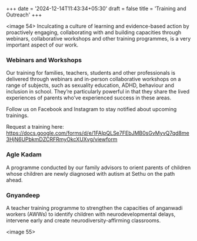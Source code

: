 +++
date = '2024-12-14T11:43:34+05:30'
draft = false
title = 'Training and Outreach'
+++

<image 54>
Inculcating a culture of learning and evidence-based action by proactively engaging, collaborating with and building capacities through webinars, collaborative workshops and other training programmes, is a very important aspect of our work.

### Webinars and Workshops

Our training for families, teachers, students and other professionals is delivered through webinars and in-person collaborative workshops on a range of subjects, such as sexuality education, ADHD, behaviour and inclusion in school. They’re particularly powerful in that they share the lived experiences of parents who’ve experienced success in these areas.

Follow us on Facebook and Instagram to stay notified about upcoming trainings.

Request a training here: https://docs.google.com/forms/d/e/1FAIpQLSe7FEbJMB0sGvMyvQ7qd8me3HjN6UPbkmDZCRFRmyOkcXUXvg/viewform

### Agle Kadam

A programme conducted by our family advisors to orient parents of children whose children are newly diagnosed with autism at Sethu on the path ahead.

### Gnyandeep

A teacher training programme to strengthen the capacities of anganwadi workers (AWWs) to identify children with neurodevelopmental delays, intervene early and create neurodiversity-affirming classrooms.

<image 55>
